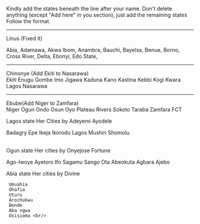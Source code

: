 Kindly add the states beneath the line after your name. Don't delete anything (except "Add here" in you section), just add the remaining states
<br/> Follow the format.<br/>

---

Linus (Fixed it)<br/>

Abia,
Adamawa,
Akwa Ibom,
Anambra,
Bauchi,
Bayelsa,
Benue,
Borno,
Cross River,
Delta,
Ebonyi,
Edo State,

---

Chinonye (Add Ekiti to Nasarawa)<br/>
Ekiti
Enugu
Gombe
Imo
Jigawa
Kaduna
Kano
Kastina
Kebbi
Kogi
Kwara
Lagos
Nasarawa

---


Ebube(Add Niger to Zamfara) <br/>
Niger
Ogun
Ondo
Osun
Oyo
Plateau
Rivers
Sokoto
Taraba
Zamfara
FCT 

Lagos state
   Her Cities by Adeyemi Ayodele

Badagry
Epe
Ikeja
Ikorodu
Lagos
Mushin
Shomolu

<br/>
Ogun state
   Her cities by Onyejose Fortune

   Ago-Iwoye 
   Ayetoro
   Ifo 
   Sagamu 
   Sango 
   Ota 
   Abeokuta 
   Agbara 
   Ajebo <br/>

   Abia state
     Her cities by Divine

     Umuahia
     Ohafia
     Uturu
     Arochukwu
     Bende
     Aba ngwa
     Osisioma <br/>
     

